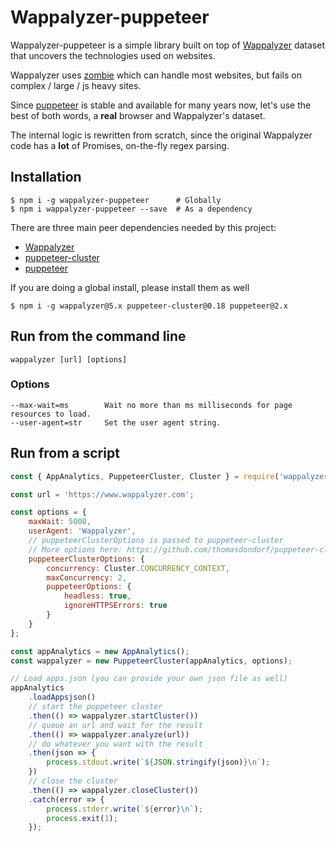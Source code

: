 # Wappalyzer-puppeteer

Wappalyzer-puppeteer is a simple library built on top of [Wappalyzer](https://www.wappalyzer.com/) dataset that uncovers the
technologies used on websites.

Wappalyzer uses [zombie](https://www.npmjs.com/package/zombie) which can handle most websites, but fails on complex / large / js heavy sites.

Since [puppeteer](https://www.npmjs.com/package/puppeteer) is stable and available for many years now, let's use the best of both words, a **real** browser and Wappalyzer's dataset.

The internal logic is rewritten from scratch, since the original Wappalyzer code has a **lot** of Promises, on-the-fly regex parsing.

## Installation

```shell
$ npm i -g wappalyzer-puppeteer      # Globally
$ npm i wappalyzer-puppeteer --save  # As a dependency
```

There are three main peer dependencies needed by this project:

-   [Wappalyzer](https://www.npmjs.com/package/wappalyzer)
-   [puppeteer-cluster](https://www.npmjs.com/package/puppeteer-cluster)
-   [puppeteer](https://www.npmjs.com/package/puppeteer)

If you are doing a global install, please install them as well

```shell
$ npm i -g wappalyzer@5.x puppeteer-cluster@0.18 puppeteer@2.x
```

## Run from the command line

```
wappalyzer [url] [options]
```

### Options

```
--max-wait=ms        Wait no more than ms milliseconds for page resources to load.
--user-agent=str     Set the user agent string.
```

## Run from a script

```javascript
const { AppAnalytics, PuppeteerCluster, Cluster } = require('wappalyzer-puppeteer');

const url = 'https://www.wappalyzer.com';

const options = {
    maxWait: 5000,
    userAgent: 'Wappalyzer',
    // puppeteerClusterOptions is passed to puppeteer-cluster
    // More options here: https://github.com/thomasdondorf/puppeteer-cluster
    puppeteerClusterOptions: {
        concurrency: Cluster.CONCURRENCY_CONTEXT,
        maxConcurrency: 2,
        puppeteerOptions: {
            headless: true,
            ignoreHTTPSErrors: true
        }
    }
};

const appAnalytics = new AppAnalytics();
const wappalyzer = new PuppeteerCluster(appAnalytics, options);

// Load apps.json (you can provide your own json file as well)
appAnalytics
    .loadAppsjson()
    // start the puppeteer cluster
    .then(() => wappalyzer.startCluster())
    // queue an url and wait for the result
    .then(() => wappalyzer.analyze(url))
    // do whatever you want with the result
    .then(json => {
        process.stdout.write(`${JSON.stringify(json)}\n`);
    })
    // close the cluster
    .then(() => wappalyzer.closeCluster())
    .catch(error => {
        process.stderr.write(`${error}\n`);
        process.exit(1);
    });
```
